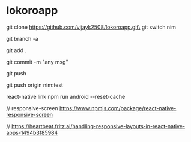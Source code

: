# lokoroapp


git clone https://github.com/vijayk2508/lokoroapp.git\
git switch nim

git branch -a

git add .

git commit -m "any msg"

git push

git push origin nim:test

react-native link
npm run android --reset-cache

// responsive-screen
https://www.npmjs.com/package/react-native-responsive-screen

//
https://heartbeat.fritz.ai/handling-responsive-layouts-in-react-native-apps-1494b3f85984